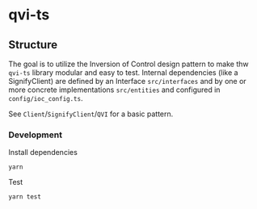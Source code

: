 # qvi-ts

## Structure

The goal is to utilize the Inversion of Control design pattern to make thw `qvi-ts` library modular and 
easy to test. Internal dependencies (like a SignifyClient) are defined by an Interface `src/interfaces` and 
by one or more concrete implementations `src/entities` and configured in `config/ioc_config.ts`.

See `Client`/`SignifyClient`/`QVI` for a basic pattern.

### Development

Install dependencies

```
yarn
```

Test

```
yarn test
```
